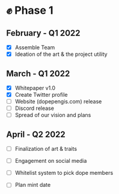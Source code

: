 # ✊ Phase 1

## February - Q1 2022

* [x] Assemble Team
* [x] Ideation of the art & the project utility

## March - Q1 2022

* [x] Whitepaper v1.0
* [x] Create Twitter profile&#x20;
* [ ] Website (dopepengis.com) release
* [ ] Discord release
* [ ] Spread of our vision and plans

## April - Q2 2022

* [ ] Finalization of art & traits
* [ ] Engagement on social media
* [ ] Whitelist system to pick dope members
* [ ] Plan mint date



